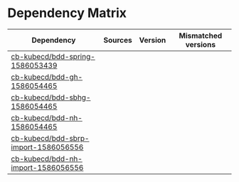 # Dependency Matrix

Dependency | Sources | Version | Mismatched versions
---------- | ------- | ------- | -------------------
[cb-kubecd/bdd-spring-1586053439](https://github.com/cb-kubecd/bdd-spring-1586053439.git) |  | []() | 
[cb-kubecd/bdd-gh-1586054465](https://github.com/cb-kubecd/bdd-gh-1586054465.git) |  | []() | 
[cb-kubecd/bdd-sbhg-1586054465](https://github.com/cb-kubecd/bdd-sbhg-1586054465.git) |  | []() | 
[cb-kubecd/bdd-nh-1586054465](https://github.com/cb-kubecd/bdd-nh-1586054465.git) |  | []() | 
[cb-kubecd/bdd-sbrp-import-1586056556](https://github.com/cb-kubecd/bdd-sbrp-import-1586056556.git) |  | []() | 
[cb-kubecd/bdd-nh-import-1586056556](https://github.com/cb-kubecd/bdd-nh-import-1586056556.git) |  | []() | 
